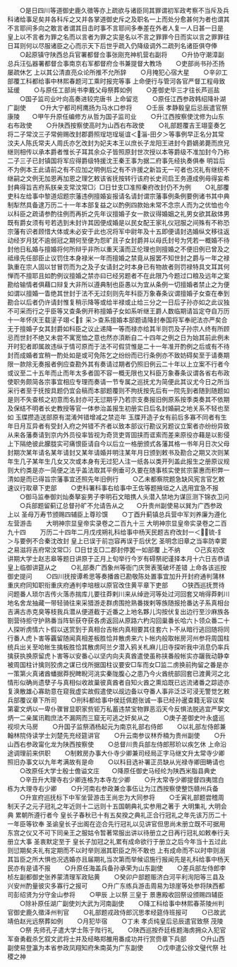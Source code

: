 <!-- { "loadSidebar": true } -->
　　○是日四川等道御史鹿久徵等亦上疏欲与诸臣同其罪谓初军政考察不当斥及兵科诸给事足矣并各科斥之又并各掌道御史斥之及职名一上而处分愈甚何为者也谓其不言耶间多向之敢言者谓其目击时事不言耶间多奉差在外者人复一人日甚一日是  皇上以不言者为罪之名而以言者为罪之实是名以不言之罪罪今日而实以言之罪罪往日耳则何以尽服诸臣之心而示天下后世乎疏入仍降级调外二疏列名诸臣俱夺俸
　　○起原镇守陕西总兵官署都督佥事张刚充神机营右副将
　　○升协守潮漳副总兵汪弘器署都督佥事南京右军都督府佥书兼提督大教场
　　○吏部尚书孙丕扬屡疏休乞  上以其公清直亮众论所推不允所辞
　　○月掩犯心宿大星
　　○辛卯工部覆工科都给事中林熙春题河工乘时报完等事  上命便行与管河各官严督工程毋致延缓
　　○与原任工部尚书李戴父母祭葬如例
　　○差御史毕三才往长芦巡盐
　　○国子监司业叶向高奏进较完唐书  上命留览
　　○原任江西参政韩绍降补湖广副使
　　○升大宁都司柯鹰扬为马水口参将
　　○壬辰  孝静毅皇后忌辰遣官祭  康陵　　○甲午升原任编修方从哲为国子监司业
　　○升江西按察使沈修为山东右布政使
　　○升陕西按察使高时为山西右布政使
　　○礼部题覆吉王翊銮奏乞将二子常汶三子常俯赐改封郡爵照珵垲珵埏谊＜淄-田夕＞等事例早正名分其常汶夫人陈氏常夫人周氏亦乞改封为妃夫本王以庶长子龙阳王进封今爵嫡弟薨而庶兄继则相传以承本爵者惟长子耳其余众子皆照原封世次授以本等爵级不准加封今乃称二子三子已封镇国将军应得爵级特援沈王秦王事为据二府事先经执奏俱奉  明旨后不为例本王此请前之有不应加之明例后之有不许援之新旨无一可者也况礼有继统不继嗣之文例无加恩再加恩之理乞敕该省抚按转行该府长史司启王务遵成例毋得妄希封典得旨吉府系朕亲支常汶常□氵□日廿支□准照秦府改封仍不为例
　　○礼部覆吏科左给事中黎道炤题宗藩违例擅婚妄报请名请封谓宗藩事例条例要例诸书其中典制犁然具备逮万历二十一年本部复益之以酌例四款始未常不念宗人而为之优恤也今以科臣之疏请参酌往例而再折之先年议擅婚子女一款议得婚姻之礼男女欲其敌体男既有爵女须有号若选到未封许其因便成婚是以民女配王家礼仪冠服之间殊有不称恐宗藩有识者顾惜大体或未必安于此也况将军中尉年及十五即便请封选婚纵文移往返动经岁月犹不逾弱冠之期何至便为怨旷且子女封爵并以母氏封号为凭若一概婚不待封他日私婚与擅婚将何所辩乎非所以重天潢而正伦理也则擅婚之不便旧例已曾及之祗缘先任部臣止议罚住本身禄米一年而擅婚之禁竟从报罢不知世封之爵与一年之禄孰重在宗人固以甘冒罚而为之及子女请封之时本身已有物故者则罚禄特具文耳其何惮而不擅耶且如酌例议擅婚之禁亦曰已经另题者不在此限乃今题过口粮及远年之案勘给输情者俱藉口辩复大非所以遵典制也臣愚以为宜从条例一切擅婚者禁止之为便如谓以擅婚一眚绝其世封于法不无过刻则先年科臣万象春条议谓擅婚子女查在奉到勘合以后者仍许请封惟复稍示降等或给半禄或止给三分之一日后子孙亦如之此议独不可采而行之乎臣等又查条例开称擅婚子女如系听继王爵人数临期请旨定夺自万历十一年怀庆王载塣子翊＜釒采＞查系擅婚本部题请降封奉国将军奉祀法亦严矣合无于擅婚子女其封爵如科臣之议止递降一等而禄亦给其半则罚及子孙宗人终有所顾忌而世封不绝又未尝不寓宽恤之意也然亦湏断自二十四年之例之日为始其前此例未开时犯者即属故违纵于情可原而于法不可假贷惟是二十一年准开酌例之后或有不待封而成婚者宜稍一酌处如是或可免陈乞之纷纷而已行条例亦不致妨碍矣至于请奏期限一款除无奏报者例应查勘外其有奏请过期者仍照旧例云二十年以上立案不行者今或议至二十五年而止而年太多者固不容一概无限也又科臣万象春条议谓各省右布政使职务颇简各宗事宜相应专理而奏请一节专属之巡抚尤为简便此其议尤今日之所当采行者至于抚按具题仍宜会稿而本部题覆则不拘抚按先后有一院先到者随到随题如是则不失查核之初意而名封亦可无愆期乎乃若宗支奏报旧例原系按季类奏其不依期及保结不明者长史教授等官一体参治盖报生初册实日后名封婚嗣之地关系不轻也至如  玉牒攒造送部原有混淆舛错增减之禁迩年  玉牒开造子女有前后多寡不同者有生年日月互异者有受封入府之舛错不齐者以致本部议行勘议另题议立案者亦纷纷异致从来各藩奏请到京内外员役率皆视为奇货吏胥固挟而诓索而差来原役亦藉是以影侵上下隔绝彼此朦胧实可痛恨臣请自今以后立一格册颁式各藩其格一书年月日次父母封期次某年请名某年请封又某年请婚并明注某年月日颁到敕书及勘合之期又次则某年生几子某年生几女又次或本身有无过犯人注一纸各以类开列盖此报生之册原议规则大约类是亦一简便之法乎盖法取其平例垂可久要在随事核实使贫宗蒙惠而积弊一清如是而已得旨宗藩事宜还照先年旧例行
　　○乙未都察院题急缺风宪言官乞敕速议行取章下吏部
　　○吏科署科事右给事中王佐等题掖垣之人选用宜急不报
　　○御马监奉御刘灿奏拏妄男子李明石文暗携人头潜入禁地为谋叵测下锦衣卫问
　　○兵部题留蓟辽总督孙旷不允请告从之　　○升贵州副使易以巽为广西参政  上以  圣母万寿节颁赐四辅臣上尊珍馔
　　○丁酉升蓟镇总兵营中军刘养廉为遵化左营游击
　　大明神宗显皇帝实录卷之二百九十三
大明神宗显皇帝实录卷之二百九十四
　　万历二十四年二月戊戌朔礼科给事中杨天民题吉府改封一＜锍-釒＞与要例不合秦沈改封  皇上已误于前岂容再误于后伏乞  圣明念旧章之当率防幸窦之易滋将吉府常汶常□氵□日廿支□二郡封停罢一如部覆  上不纳
　　○己亥初改讲期大学士赵志皋等题日讲原于正月上旬举行今岁有碍祭祀谨择本月十六日吉恭请  皇上临御讲筵从之
　　○礼部奏广西象州等衙门庆贺表笺破坏差错  上命各该巡按御史提问
　　○四川抚按谭希思等奏播酋已勘敬陈处置事宜加升开封府通判蒲林重庆府同知职衔重庆府通判李培根以原官改住黄平章下吏部
　　○狭西巡抚贾待问题番人琐尔吉传火落赤揣库儿要往莽剌川来从绰逊河等处过河回套又哨得莽剌川地名舍龙抽藏一带轻骑往来采猎游走群虏围抢熟番拨剌等族随报抢番达子系真相台吉满古赤克臭等枝我兵潜从便道截于近番之上地名夥儿沟按伏复出边行至沙麻族各劄营待拒守护熟番当阵斩获夺获各虏返回从原路六杓沟回巢番长哈六卜领众番二十人探听虏情六卜假以送赏到于真相台吉帐内真相要其往套六卜不从暗行逃回随将同行番人虎卜害等覊留随闻真相差板胜恰并散虏来六卜帐内般取帐房河州参将周国柱统兵出关至哈帐生擒板胜恰其散虏阿兰夕潜入鸦关札麻儿旧寺探听我中消息仍率兵擒获执换原留虎卜害等以安番心以坚内向夫真酋遣使虽称挟番般帐实亦躧我动静幸被周国柱计擒则狡虏之谋已伐所据国柱议要安□车而女□监二虏换前拘留之番是亦一策第火真诸酋蟠据莽掜睥睨河洮实秦陇腹心之患乃今火酋统部回套已渡黄河之北情形似确尚遗孽子与真相似收故巢彼真酋者自知火酋之熏焰既已远流诸番之踪迹亦复涣散雄心寡助意在窥我虚实故假遣使以觇边备以夺番人事非泛泛可浸无警觉乞敕兵部覆议章下所司
　　○刑科都给事中侯廷佩题张诚一事已经孙暹查籍无容议矣第霍文炳以一卑仆骤冒显职家赀钜万私蓄违禁宝物罪恶滔天今反惧法脱逃宜严挐文炳一二亲属讯鞫庶法不漏网而三窟无可逃之奸矣从之
　　○庚子差御史叶永盛巡视坝大马房
　　○升国子监祭酒杨起元为南京礼部右侍郎
　　○以礼部左侍郎兼翰林院侍读学士刘楚先充经筵讲官
　　○升云南参议林乔楠为贵州副使
　　○升山西右参政甯化龙为陕西按察使
　　○总督川贵兵部左侍郎邢玠以疾乞休  上命沿途调理前来供职
　　○制敕房办事大仆寺少卿兼司经局正字马继文升太常寺少卿照旧办事文以九年考满故有是命
　　○以科目选补署正员缺从光禄寺卿田畴请也
　　○改原任大学士殷士儋谥文庄　　○降原任御史马经纶为陕西米脂县典史
　　○辛丑升大理寺右少卿连格为本寺左少卿
　　○升太常寺少卿提督四夷馆白栋为大理寺右少卿
　　○升河南右参政兼佥事伍让为江西按察使整饬赣州兵备
　　○升宣府巡抚标下中军坐营游击王尚忠为大同参将
　　○壬寅礼部题尝稽周制天子之元子冠礼之年近则十二远则十五国朝典礼实参用之著于  大明集礼  大明会典  累朝所遵行者今  皇长子春秋已十有五矣揆之典礼正合行冠礼之年先该万历二十一年臣等钦奉  圣谕皇长子出阁在迩合先行冠礼以见讲官但思尚未册立既不可据用东宫之仪又不可下同亲王之服姑令暂著常服出讲以待册立之日再行冠礼如敕奉行夫册立大事  圣衷默定至于  皇长子加冠之礼累有成命欲行于册立之后今年当十五过此则愆期矣夫礼有定期而不以时举则溺其职臣之所不敢也  上有成命而不以时申则溺其旨臣之所大惧也况选婚亦且届期礼当次第而举候诏施行报闻先是礼科给事中杨天民亦有是请不报
　　○升原任海盖兵备孙承荣为山东副使
　　○差兵部左侍郎李桢左副都御史张养蒙清理军政贴黄
　　○癸卯户部题赈济白河平利洵阳等三县及兴安州酌量彼灾多寡行之报可
　　○升广东练兵游击周易为琼崖等处参将陕西都司彭绍贤为分守金山参将
　　○甲辰  上以祭  三皇于  景惠殿收回祭设颁赐四辅臣
　　○除补原任湖广副使刘大武为河南副使
　　○降工科给事中林熙春茶陵州判官御史鹿久徵泽州判官
　　○礼部题戎政侍郎沉思孝经筵侍班报可
　　○已故武靖伯赵光远祭葬如例
　　○月犯毕宿
　　○丁未  孝贞纯皇后忌辰遣官致祭  茂陵
　　○祭  先师孔子遣大学士陈于陛行礼
　　○陕西巡按乔廷栋题海虏拥众入犯官军奋勇截杀乞叙文武将士并及经略郑雒用番成功并行赏赍章下兵部
　　○升山西副使易登瀛为本省参政凤翔知府朱南英为广东副使
　　○戊申遣公徐文璧代祭  社稷之神
